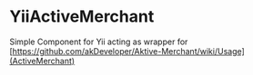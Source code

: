 YiiActiveMerchant
=================

Simple Component for Yii acting as wrapper for [https://github.com/akDeveloper/Aktive-Merchant/wiki/Usage](ActiveMerchant)
